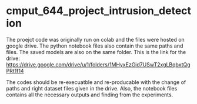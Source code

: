 # cmput_644_project_intrusion_detection

The proejct code was originally run on colab and the files were hosted on google drive. The python notebook files also contain the same paths and files. The saved models are also on the same folder. This is the link for the drive: https://drive.google.com/drive/u/1/folders/1MHyxEzGid7USwT2xgLBqbxtQgPRt1f14

The codes should be re-execuatble and re-producable with the change of paths and right dataset files given in the drive. Also, the notebook files contains all the necessary outputs and finding from the experiments.
